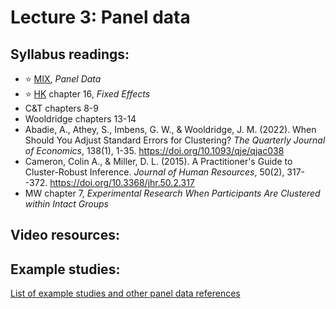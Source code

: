 # Lecture 3: Panel data 

## Syllabus readings:

* :star: [MIX](https://mixtape.scunning.com/), *Panel Data*
* :star: [HK](https://theeffectbook.net/) chapter 16, *Fixed Effects*
* C&T chapters 8-9
* Wooldridge chapters 13-14
* Abadie, A., Athey, S., Imbens, G. W., & Wooldridge, J. M. (2022). When Should You Adjust Standard Errors for Clustering? *The Quarterly Journal of Economics*, 138(1), 1-35. https://doi.org/10.1093/qje/qjac038
* Cameron, Colin A., & Miller, D. L. (2015). A Practitioner's Guide to Cluster-Robust Inference. *Journal of Human Resources*, 50(2), 317--372. https://doi.org/10.3368/jhr.50.2.317
* MW chapter 7, *Experimental Research When Participants Are Clustered within Intact Groups*


## Video resources:



## Example studies:

[List of example studies and other panel data references](https://github.com/spcorcor18/LPO-8852/blob/main/lectures/Lecture%203%20-%20Panel%20data/Example%20studies%20-%20panel%20data.md)
